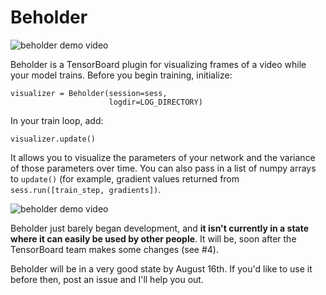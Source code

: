 # Beholder

![beholder demo video](https://raw.githubusercontent.com/chrisranderson/beholder/master/demo.gif)

Beholder is a TensorBoard plugin for visualizing frames of a video while your model trains. Before you begin training, initialize:

    visualizer = Beholder(session=sess,
                          logdir=LOG_DIRECTORY)

In your train loop, add:

    visualizer.update()

It allows you to visualize the parameters of your network and the variance of those parameters over time. You can also pass in a list of numpy arrays to `update()` (for example, gradient values returned from `sess.run([train_step, gradients])`.

![beholder demo video](https://raw.githubusercontent.com/chrisranderson/beholder/master/demo.gif)

Beholder just barely began development, and **it isn't currently in a state where it can easily be used by other people**. It will be, soon after the TensorBoard team makes some changes (see #4).

Beholder will be in a very good state by August 16th. If you'd like to use it before then, post an issue and I'll help you out.
